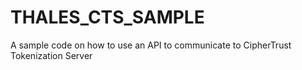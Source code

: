 # THALES_CTS_SAMPLE
A sample code on how to use an API to communicate to CipherTrust Tokenization Server
